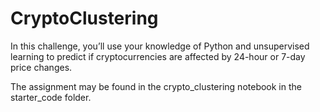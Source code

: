 # CryptoClustering
In this challenge, you’ll use your knowledge of Python and unsupervised learning to predict if cryptocurrencies are affected by 24-hour or 7-day price changes.

The assignment may be found in the crypto_clustering notebook in the starter_code folder. 
